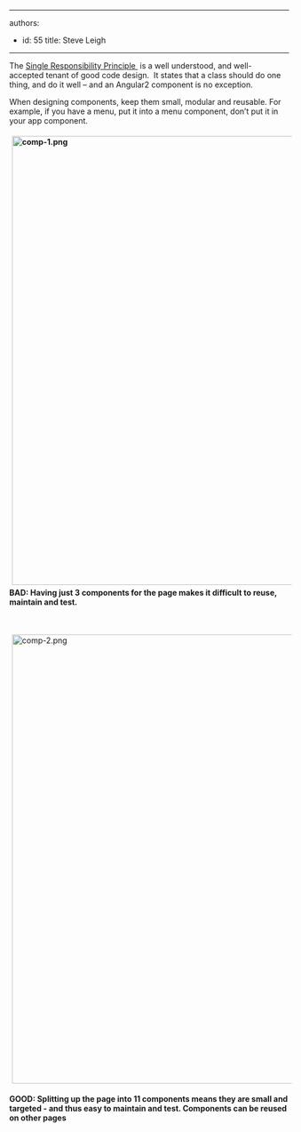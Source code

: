 

---
authors:
  - id: 55
    title: Steve Leigh
---




<span class='intro'> <p class="p1">The <a href="https&#58;//en.wikipedia.org/wiki/Single_responsibility_principle">Single Responsibility Principle </a>&#160;is a well understood, and&#160;well-accepted&#160;tenant of good code design.&#160; It states that a class should do one thing, and do it well – and an Angular2 component is no exception.</p><p class="p1">When designing components, keep them small, modular and reusable. For example, if you have a menu, put it into a menu component, don’t put it in your app component.</p> </span>

<p class="p1"><strong><img src="/PublishingImages/comp-1.png" alt="comp-1.png" style="margin&#58;5px;width&#58;808px;" />BAD&#58; Having just 3 components for the page makes it difficult to reuse, maintain and test.</strong></p><p class="p2"><br></p><p class="p2"><img src="/PublishingImages/comp-2.png" alt="comp-2.png" style="margin&#58;5px;width&#58;808px;" /><br></p><p class="p1"><strong>GOOD&#58; Splitting up the page into 11 components means they are small and targeted - and thus easy to maintain and test. Components can be reused on other pages </strong></p>


